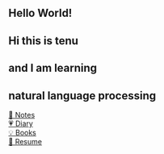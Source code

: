 <h2>Hello World!</h2>

<h2>Hi this is tenu</h2>
<h2>and I am learning</h2>
<h2>natural language processing</h2>

[📖 Notes](notes/notes-index.md)<br>
[💗 Diary](diary/diary-index.md)<br>
[💡 Books](books/books-index.md)<br>
[🦢 Resume](resume/resume-index.md)<br>
